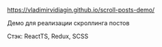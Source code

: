 https://vladimirvidiagin.github.io/scroll-posts-demo/

Демо для реализации скроллинга постов

Стэк: ReactTS, Redux, SCSS

